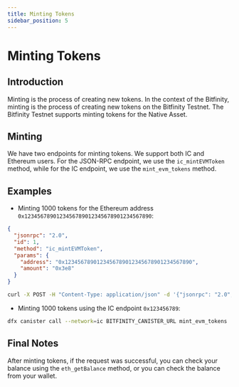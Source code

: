 ```yaml
---
title: Minting Tokens
sidebar_position: 5
---
```


# Minting Tokens

## Introduction

Minting is the process of creating new tokens. In the context of the Bitfinity, minting is the process of creating new tokens on the Bitfinity Testnet. The Bitfinity Testnet supports minting tokens for the Native Asset.

## Minting

We have two endpoints for minting tokens. We support both IC and Ethereum users. For the JSON-RPC endpoint, we use the `ic_mintEVMToken` method, while for the IC endpoint, we use the `mint_evm_tokens` method.

## Examples

- Minting 1000 tokens for the Ethereum address `0x1234567890123456789012345678901234567890`:

```json
{
  "jsonrpc": "2.0",
  "id": 1,
  "method": "ic_mintEVMToken",
  "params": {
    "address": "0x1234567890123456789012345678901234567890",
    "amount": "0x3e8"
  }
}
```

```bash
curl -X POST -H "Content-Type: application/json" -d '{"jsonrpc": "2.0", "id": 1, "method": "ic_mintEVMToken", "params": {"address": "0x1234567890123456789012345678901234567890", "amount": "0x3e8"}}' http://testnet.bitfinity.network
```

- Minting 1000 tokens using the IC endpoint `0x123456789`:

```bash
dfx canister call --network=ic BITFINITY_CANISTER_URL mint_evm_tokens '(opt \"0xfB0D14c07DA958bBB257346F49b2E9C9382c4888\", 5_000_000_000)'
```

## Final Notes

After minting tokens, if the request was successful, you can check your balance using the `eth_getBalance` method, or you can check the balance from your wallet.
